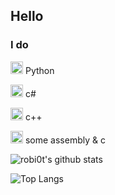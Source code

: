 ## Hello

### I do
<img src="https://upload.wikimedia.org/wikipedia/commons/thumb/c/c3/Python-logo-notext.svg/768px-Python-logo-notext.svg.png" width="20" alt="python icon"> Python

<img src="https://cdn.worldvectorlogo.com/logos/c--4.svg" width="20" alt="c sharp logo"> c# 

<img src="https://user-images.githubusercontent.com/42747200/46140125-da084900-c26d-11e8-8ea7-c45ae6306309.png" width="20" alt="c++ logo"> c++ 

<img src="https://encrypted-tbn0.gstatic.com/images?q=tbn:ANd9GcQvjQhX6ZkyuBpSuhEBoOg1BGZNJy_LCsiLoQ&usqp=CAU" width="20" alt="c++ logo"> some assembly & c

![robi0t's github stats](https://github-readme-stats.vercel.app/api?username=robi0t&theme=algolia)

![Top Langs](https://github-readme-stats.vercel.app/api/top-langs/?username=robi0t&theme=algolia)
